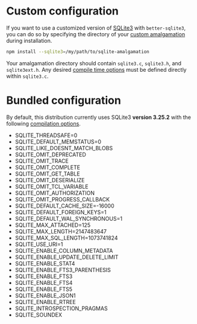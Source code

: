 # Custom configuration

If you want to use a customized version of [SQLite3](https://www.sqlite.org) with `better-sqlite3`, you can do so by specifying the directory of your [custom amalgamation](https://www.sqlite.org/amalgamation.html) during installation.

```bash
npm install --sqlite3=/my/path/to/sqlite-amalgamation
```

Your amalgamation directory should contain `sqlite3.c`, `sqlite3.h`, and `sqlite3ext.h`. Any desired [compile time options](https://www.sqlite.org/compile.html) must be defined directly within `sqlite3.c`.

# Bundled configuration

By default, this distribution currently uses SQLite3 **version 3.25.2** with the following [compilation options](https://www.sqlite.org/compile.html).

- SQLITE_THREADSAFE=0
- SQLITE_DEFAULT_MEMSTATUS=0
- SQLITE_LIKE_DOESNT_MATCH_BLOBS
- SQLITE_OMIT_DEPRECATED
- SQLITE_OMIT_TRACE
- SQLITE_OMIT_COMPLETE
- SQLITE_OMIT_GET_TABLE
- SQLITE_OMIT_DESERIALIZE
- SQLITE_OMIT_TCL_VARIABLE
- SQLITE_OMIT_AUTHORIZATION
- SQLITE_OMIT_PROGRESS_CALLBACK
- SQLITE_DEFAULT_CACHE_SIZE=-16000
- SQLITE_DEFAULT_FOREIGN_KEYS=1
- SQLITE_DEFAULT_WAL_SYNCHRONOUS=1
- SQLITE_MAX_ATTACHED=125
- SQLITE_MAX_LENGTH=2147483647
- SQLITE_MAX_SQL_LENGTH=1073741824
- SQLITE_USE_URI=1
- SQLITE_ENABLE_COLUMN_METADATA
- SQLITE_ENABLE_UPDATE_DELETE_LIMIT
- SQLITE_ENABLE_STAT4
- SQLITE_ENABLE_FTS3_PARENTHESIS
- SQLITE_ENABLE_FTS3
- SQLITE_ENABLE_FTS4
- SQLITE_ENABLE_FTS5
- SQLITE_ENABLE_JSON1
- SQLITE_ENABLE_RTREE
- SQLITE_INTROSPECTION_PRAGMAS
- SQLITE_SOUNDEX

